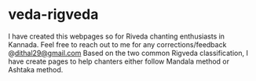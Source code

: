 # veda-rigveda
I have created this webpages so for Riveda chanting enthusiasts in Kannada. Feel free to reach out to me for any corrections/feedback @dithal29@gmail.com
Based on the two common Rigveda classification, I have create pages to help chanters either follow Mandala method or Ashtaka method.